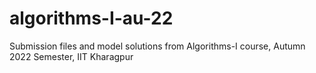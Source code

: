 # algorithms-I-au-22
Submission files and model solutions from Algorithms-I course, Autumn 2022 Semester, IIT Kharagpur
